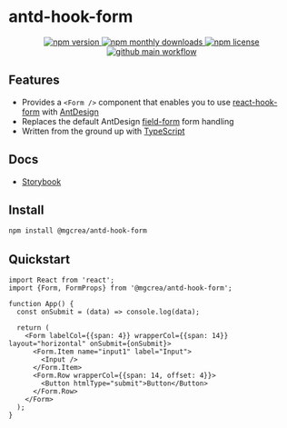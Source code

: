 <!-- markdownlint-disable no-inline-html -->

# antd-hook-form

<p align="center">
  <a href="https://www.npmjs.com/package/@mgcrea/antd-hook-form">
    <img src="https://img.shields.io/npm/v/@mgcrea/antd-hook-form.svg?style=for-the-badge" alt="npm version" />
  </a>
  <!-- <a href="https://www.npmjs.com/package/@mgcrea/antd-hook-form">
    <img src="https://img.shields.io/npm/dt/@mgcrea/antd-hook-form.svg?style=for-the-badge" alt="npm total downloads" />
  </a> -->
  <a href="https://www.npmjs.com/package/@mgcrea/antd-hook-form">
    <img src="https://img.shields.io/npm/dm/@mgcrea/antd-hook-form.svg?style=for-the-badge" alt="npm monthly downloads" />
  </a>
  <a href="https://www.npmjs.com/package/@mgcrea/antd-hook-form">
    <img src="https://img.shields.io/npm/l/@mgcrea/antd-hook-form.svg?style=for-the-badge" alt="npm license" />
  </a>
  <a href="https://github.com/mgcrea/antd-hook-form/actions/workflows/main.yml">
    <img src="https://img.shields.io/github/workflow/status/mgcrea/antd-hook-form/main?style=for-the-badge" alt="github main workflow" />
  </a>
</p>

## Features

- Provides a `<Form />` component that enables you to use [react-hook-form](https://react-hook-form.com/) with [AntDesign](https://ant.design/)
- Replaces the default AntDesign [field-form](https://github.com/react-component/field-form) form handling
- Written from the ground up with [TypeScript](https://www.typescriptlang.org/)

## Docs

- [Storybook](https://mgcrea.github.io/antd-hook-form)

## Install

```sh
npm install @mgcrea/antd-hook-form
```

## Quickstart

```tsx
import React from 'react';
import {Form, FormProps} from '@mgcrea/antd-hook-form';

function App() {
  const onSubmit = (data) => console.log(data);

  return (
    <Form labelCol={{span: 4}} wrapperCol={{span: 14}} layout="horizontal" onSubmit={onSubmit}>
      <Form.Item name="input1" label="Input">
        <Input />
      </Form.Item>
      <Form.Row wrapperCol={{span: 14, offset: 4}}>
        <Button htmlType="submit">Button</Button>
      </Form.Row>
    </Form>
  );
}
```
